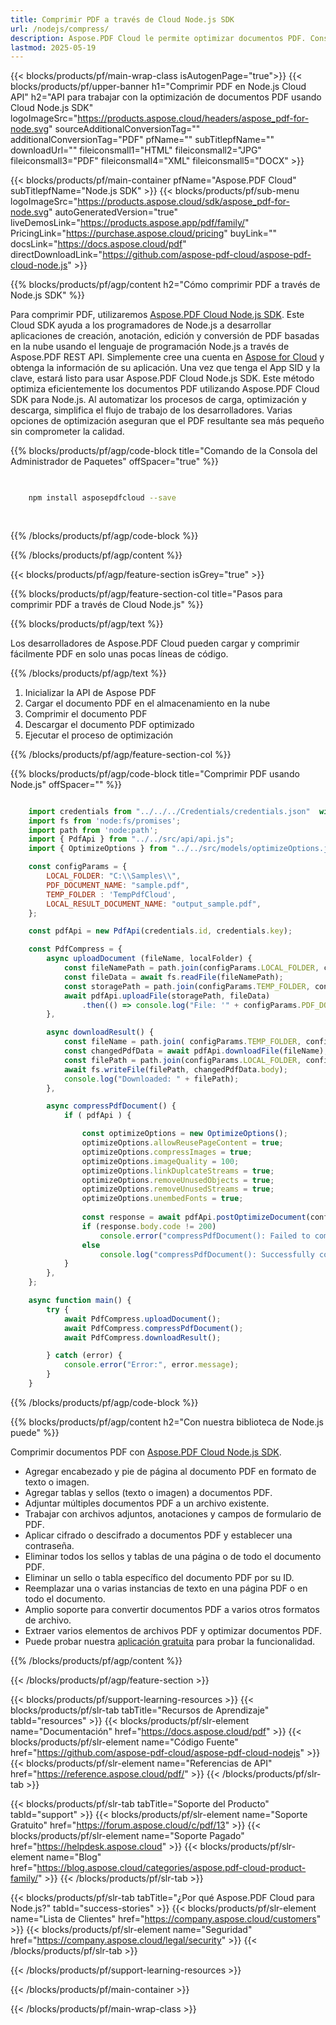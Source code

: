 ```yaml
---
title: Comprimir PDF a través de Cloud Node.js SDK
url: /nodejs/compress/
description: Aspose.PDF Cloud le permite optimizar documentos PDF. Consulte el código fuente de Node.js para comprimir archivos PDF.
lastmod: 2025-05-19
---
```


{{< blocks/products/pf/main-wrap-class isAutogenPage="true">}}
{{< blocks/products/pf/upper-banner h1="Comprimir PDF en Node.js Cloud API" h2="API para trabajar con la optimización de documentos PDF usando Cloud Node.js SDK" logoImageSrc="https://products.aspose.cloud/headers/aspose_pdf-for-node.svg" sourceAdditionalConversionTag="" additionalConversionTag="PDF" pfName="" subTitlepfName="" downloadUrl="" fileiconsmall1="HTML" fileiconsmall2="JPG" fileiconsmall3="PDF" fileiconsmall4="XML" fileiconsmall5="DOCX" >}}

{{< blocks/products/pf/main-container pfName="Aspose.PDF Cloud" subTitlepfName="Node.js SDK" >}}
{{< blocks/products/pf/sub-menu logoImageSrc="https://products.aspose.cloud/sdk/aspose_pdf-for-node.svg"
autoGeneratedVersion="true"
liveDemosLink="https://products.aspose.app/pdf/family/" PricingLink="https://purchase.aspose.cloud/pricing" buyLink="" docsLink="https://docs.aspose.cloud/pdf"  directDownloadLink="https://github.com/aspose-pdf-cloud/aspose-pdf-cloud-node.js" >}}

{{% blocks/products/pf/agp/content h2="Cómo comprimir PDF a través de Node.js SDK" %}}

Para comprimir PDF, utilizaremos
[Aspose.PDF Cloud Node.js SDK](https://products.aspose.cloud/pdf/nodejs/). Este Cloud SDK ayuda a los programadores de Node.js a desarrollar aplicaciones de creación, anotación, edición y conversión de PDF basadas en la nube usando el lenguaje de programación Node.js a través de Aspose.PDF REST API. Simplemente cree una cuenta en [Aspose for Cloud](https://dashboard.aspose.cloud/#/apps) y obtenga la información de su aplicación. Una vez que tenga el App SID y la clave, estará listo para usar Aspose.PDF Cloud Node.js SDK. Este método optimiza eficientemente los documentos PDF utilizando Aspose.PDF Cloud SDK para Node.js. Al automatizar los procesos de carga, optimización y descarga, simplifica el flujo de trabajo de los desarrolladores. Varias opciones de optimización aseguran que el PDF resultante sea más pequeño sin comprometer la calidad.

{{% blocks/products/pf/agp/code-block title="Comando de la Consola del Administrador de Paquetes" offSpacer="true" %}}

```bash

     
    npm install asposepdfcloud --save
     
     
```

{{% /blocks/products/pf/agp/code-block %}}

{{% /blocks/products/pf/agp/content %}}

{{< blocks/products/pf/agp/feature-section isGrey="true" >}}

{{% blocks/products/pf/agp/feature-section-col title="Pasos para comprimir PDF a través de Cloud Node.js" %}}

{{% blocks/products/pf/agp/text %}}

Los desarrolladores de Aspose.PDF Cloud pueden cargar y comprimir fácilmente PDF en solo unas pocas líneas de código.

{{% /blocks/products/pf/agp/text %}}

1. Inicializar la API de Aspose PDF
1. Cargar el documento PDF en el almacenamiento en la nube
1. Comprimir el documento PDF
1. Descargar el documento PDF optimizado
1. Ejecutar el proceso de optimización

{{% /blocks/products/pf/agp/feature-section-col %}}

{{% blocks/products/pf/agp/code-block title="Comprimir PDF usando Node.js" offSpacer="" %}}

```js

    import credentials from "../../../Credentials/credentials.json"  with { type: "json" };    // json-file in this format: { "id": "*****", "key": "*******" }
    import fs from 'node:fs/promises';
    import path from 'node:path';
    import { PdfApi } from "../../src/api/api.js";
    import { OptimizeOptions } from "../../src/models/optimizeOptions.js";

    const configParams = {
        LOCAL_FOLDER: "C:\\Samples\\",
        PDF_DOCUMENT_NAME: "sample.pdf",
        TEMP_FOLDER : 'TempPdfCloud',
        LOCAL_RESULT_DOCUMENT_NAME: "output_sample.pdf",
    };

    const pdfApi = new PdfApi(credentials.id, credentials.key);

    const PdfCompress = {
        async uploadDocument (fileName, localFolder) {
            const fileNamePath = path.join(configParams.LOCAL_FOLDER, configParams.PDF_DOCUMENT_NAME);
            const fileData = await fs.readFile(fileNamePath);
            const storagePath = path.join(configParams.TEMP_FOLDER, configParams.PDF_DOCUMENT_NAME);
            await pdfApi.uploadFile(storagePath, fileData)
                .then(() => console.log("File: '" + configParams.PDF_DOCUMENT_NAME +"' successfully uploaded."));
        },

        async downloadResult() {
            const fileName = path.join( configParams.TEMP_FOLDER, configParams.PDF_DOCUMENT_NAME);
            const changedPdfData = await pdfApi.downloadFile(fileName);
            const filePath = path.join(configParams.LOCAL_FOLDER, configParams.LOCAL_RESULT_DOCUMENT_NAME);
            await fs.writeFile(filePath, changedPdfData.body);
            console.log("Downloaded: " + filePath);
        },

        async compressPdfDocument() {
            if ( pdfApi ) {

                const optimizeOptions = new OptimizeOptions();
                optimizeOptions.allowReusePageContent = true;
                optimizeOptions.compressImages = true;
                optimizeOptions.imageQuality = 100;
                optimizeOptions.linkDuplcateStreams = true;
                optimizeOptions.removeUnusedObjects = true;
                optimizeOptions.removeUnusedStreams = true;            
                optimizeOptions.unembedFonts = true;
    
                const response = await pdfApi.postOptimizeDocument(configParams.PDF_DOCUMENT_NAME, optimizeOptions, null, configParams.TEMP_FOLDER);
                if (response.body.code != 200)
                    console.error("compressPdfDocument(): Failed to compress the PDF document!");
                else
                    console.log("compressPdfDocument(): Successfully copressed the PDF document '" + configParams.PDF_DOCUMENT_NAME + "' !");
            }
        },
    };

    async function main() {
        try {
            await PdfCompress.uploadDocument();
            await PdfCompress.compressPdfDocument();
            await PdfCompress.downloadResult();

        } catch (error) {
            console.error("Error:", error.message);
        }
    }
```

{{% /blocks/products/pf/agp/code-block %}}

{{% blocks/products/pf/agp/content h2="Con nuestra biblioteca de Node.js puede" %}}

Comprimir documentos PDF con [Aspose.PDF Cloud Node.js SDK](https://products.aspose.cloud/pdf/nodejs/).

+ Agregar encabezado y pie de página al documento PDF en formato de texto o imagen.
+ Agregar tablas y sellos (texto o imagen) a documentos PDF.
+ Adjuntar múltiples documentos PDF a un archivo existente.
+ Trabajar con archivos adjuntos, anotaciones y campos de formulario de PDF.
+ Aplicar cifrado o descifrado a documentos PDF y establecer una contraseña.
+ Eliminar todos los sellos y tablas de una página o de todo el documento PDF.
+ Eliminar un sello o tabla específico del documento PDF por su ID.
+ Reemplazar una o varias instancias de texto en una página PDF o en todo el documento.
+ Amplio soporte para convertir documentos PDF a varios otros formatos de archivo.
+ Extraer varios elementos de archivos PDF y optimizar documentos PDF.
+ Puede probar nuestra [aplicación gratuita](https://products.aspose.app/pdf/table-extraction) para probar la funcionalidad.

{{% /blocks/products/pf/agp/content %}}

{{< /blocks/products/pf/agp/feature-section >}}

{{< blocks/products/pf/support-learning-resources >}}
{{< blocks/products/pf/slr-tab tabTitle="Recursos de Aprendizaje" tabId="resources" >}}
{{< blocks/products/pf/slr-element name="Documentación" href="https://docs.aspose.cloud/pdf" >}}
{{< blocks/products/pf/slr-element name="Código Fuente" href="https://github.com/aspose-pdf-cloud/aspose-pdf-cloud-nodejs" >}}
{{< blocks/products/pf/slr-element name="Referencias de API" href="https://reference.aspose.cloud/pdf/" >}}
{{< /blocks/products/pf/slr-tab >}}

{{< blocks/products/pf/slr-tab tabTitle="Soporte del Producto" tabId="support" >}}
{{< blocks/products/pf/slr-element name="Soporte Gratuito" href="https://forum.aspose.cloud/c/pdf/13" >}}
{{< blocks/products/pf/slr-element name="Soporte Pagado" href="https://helpdesk.aspose.cloud" >}}
{{< blocks/products/pf/slr-element name="Blog" href="https://blog.aspose.cloud/categories/aspose.pdf-cloud-product-family/" >}}
{{< /blocks/products/pf/slr-tab >}}

{{< blocks/products/pf/slr-tab tabTitle="¿Por qué Aspose.PDF Cloud para Node.js?" tabId="success-stories" >}}
{{< blocks/products/pf/slr-element name="Lista de Clientes" href="https://company.aspose.cloud/customers" >}}
{{< blocks/products/pf/slr-element name="Seguridad" href="https://company.aspose.cloud/legal/security" >}}
{{< /blocks/products/pf/slr-tab >}}

{{< /blocks/products/pf/support-learning-resources >}}

<!-- aboutfile Ends -->

{{< /blocks/products/pf/main-container >}}

{{< /blocks/products/pf/main-wrap-class >}}



